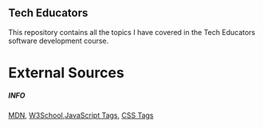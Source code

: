 ## Tech Educators

This repository contains all the topics I have covered in the Tech Educators software development course.

# External Sources

##### INFO

[MDN](https://developer.mozilla.org/en-US/), [W3School](https://www.w3schools.com/),[JavaScript Tags](https://www.joshwcomeau.com/operator-lookup/), [CSS Tags](https://acchou.github.io/html-css-cheat-sheet/html-css-cheat-sheet.html#css)

